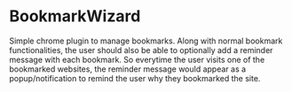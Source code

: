 # BookmarkWizard

Simple chrome plugin to manage bookmarks. Along with normal bookmark functionalities, the user should also be able to optionally add a reminder message with each bookmark. So everytime the user visits one of the bookmarked websites, the reminder message would appear as a popup/notification to remind the user why they bookmarked the site.
